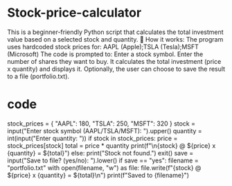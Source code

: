 # Stock-price-calculator
This is a beginner-friendly Python script that calculates the total investment value based on a selected stock and quantity.
🔧 How it works:
The program uses hardcoded stock prices for:
AAPL (Apple);TSLA (Tesla);MSFT (Microsoft)
The code is prompted to:
Enter a stock symbol.
Enter the number of shares they want to buy.
It calculates the total investment (price x quantity) and displays it.
Optionally, the user can choose to save the result to a file (portfolio.txt).
# code
stock_prices = {
    "AAPL": 180,
    "TSLA": 250,
    "MSFT": 320
}
stock = input("Enter stock symbol (AAPL/TSLA/MSFT): ").upper()
quantity = int(input("Enter quantity: "))
if stock in stock_prices:
    price = stock_prices[stock]
    total = price * quantity
    print(f"\n{stock} @ ${price} x {quantity} = ${total}")
else:
    print("Stock not found.")
    exit()
save = input("Save to file? (yes/no): ").lower()
if save == "yes":
    filename = "portfolio.txt"
    with open(filename, "w") as file:
        file.write(f"{stock} @ ${price} x {quantity} = ${total}\n")
    print(f"Saved to {filename}")
